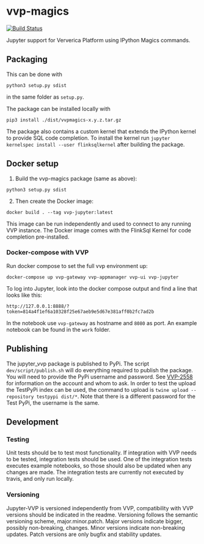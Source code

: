 # vvp-magics

[![Build Status](https://travis-ci.com/dataArtisans/vvp-jupyter.svg?token=RGozj1rgTPauwuugxzZx&branch=master)](https://travis-ci.com/dataArtisans/vvp-jupyter)

Jupyter support for Ververica Platform using IPython Magics commands.

## Packaging

This can be done with
```
python3 setup.py sdist
```
in the same folder as `setup.py`.

The package can be installed locally with 
```
pip3 install ./dist/vvpmagics-x.y.z.tar.gz
```

The package also contains a custom kernel that extends the IPython kernel to provide SQL code completion.
To install the kernel run `jupyter kernelspec install --user flinksqlkernel` after building the package.

## Docker setup

1. Build the vvp-magics package (same as above):
```
python3 setup.py sdist
```
2. Then create the Docker image:
```
docker build . --tag vvp-jupyter:latest
```
This image can be run independently and used to connect to any running VVP instance.
The Docker image comes with the FlinkSql Kernel for code completion pre-installed.

### Docker-compose with VVP
Run docker compose to set the full vvp environment up:
```
docker-compose up vvp-gateway vvp-appmanager vvp-ui vvp-jupyter
```

To log into Jupyter, look into the docker compose output and find a line that looks like this:
```
http://127.0.0.1:8888/?token=814a4f1ef6a10328f25e67aeb9e5d67e381aff0b2fc7ad2b
```

In the notebook use `vvp-gateway` as hostname and `8080` as port.
An example notebook can be found in the `work` folder.

## Publishing

The jupyter_vvp package is published to PyPi. The script `dev/script/publish.sh` will do everything required to publish the package. You will need to provide the PyPi username and password. See [VVP-2558](https://dataartisans.atlassian.net/browse/VVP-2558) for information on the account and whom to ask.
In order to test the upload the TestPyPi index can be used, the command to upload is `twine upload --repository testpypi dist/*`. Note that there is a different password for the Test PyPi, the username is the same.

## Development

### Testing

Unit tests should be to test most functionality. 
If integration with VVP needs to be tested, integration tests should be used.
One of the integration tests executes example notebooks, so those should also be updated when any changes are made.
The integration tests are currently not executed by travis, and only run locally.

### Versioning

Jupyter-VVP is versioned independently from VVP, compatibility with VVP versions should be indicated in the readme.
Versioning follows the semantic versioning scheme, major.minor.patch.
Major versions indicate bigger, possibly non-breaking, changes.
Minor versions indicate non-breaking updates.
Patch versions are only bugfix and stability updates.